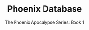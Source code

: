 ---
layout: book
title: Phoenix Database
title_id: phoenix_database
release_date: 2021-02-07
subtitle: "The Phoenix Apocalypse Series: Book 1"
series_id: the_phoenix_apocalypse_series
book_number: 1
description: Earth’s original evil empire teleported off-planet after a defeat by rebels 10,000 years ago. Phoenix earth agents, recruited and guided by intergalactic telepathy, devise a Phoenix invasion conspiracy. Their scientists will regain access to their alien tech database hidden on earth while Phoenix leaders turn earth into a slave labor colony. A female forensic lab specialist and the matronly leader of a Langley think tank have close encounters with Phoenix assassins. They join with CIA agents and two WW2 veterans who thwarted Phoenix plans 60 years earlier. They form the last line of defense in an earth-verses-aliens confrontation that plays out below the radar of global news and governments.
---